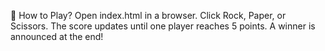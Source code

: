 🚀 How to Play?
Open index.html in a browser.
Click Rock, Paper, or Scissors.
The score updates until one player reaches 5 points.
A winner is announced at the end!